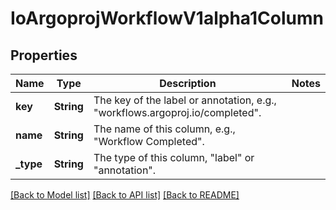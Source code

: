 # IoArgoprojWorkflowV1alpha1Column

## Properties

Name | Type | Description | Notes
------------ | ------------- | ------------- | -------------
**key** | **String** | The key of the label or annotation, e.g., \"workflows.argoproj.io/completed\". | 
**name** | **String** | The name of this column, e.g., \"Workflow Completed\". | 
**_type** | **String** | The type of this column, \"label\" or \"annotation\". | 

[[Back to Model list]](../README.md#documentation-for-models) [[Back to API list]](../README.md#documentation-for-api-endpoints) [[Back to README]](../README.md)


